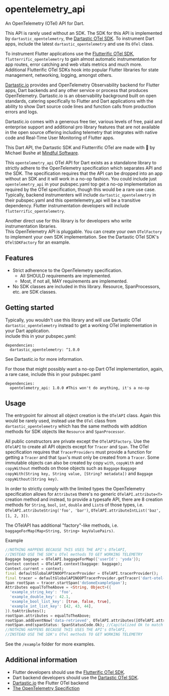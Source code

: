 <!-- 
This README describes the package. If you publish this package to pub.dev,
this README's contents appear on the landing page for your package.

For information about how to write a good package README, see the guide for
[writing package pages](https://dart.dev/tools/pub/writing-package-pages). 

For general information about developing packages, see the Dart guide for
[creating packages](https://dart.dev/guides/libraries/create-packages)
and the Flutter guide for
[developing packages and plugins](https://flutter.dev/to/develop-packages). 
-->

# opentelemetry_api
An OpenTelemetry (OTel) API for Dart. 

This API is rarely used without an SDK. The SDK for this API is implemented by 
`dartastic_opentelemetry`, the [Dartastic OTel SDK](https://pub.dev/packages/dartastic_opentelemetry).
To instrument Dart apps, include the latest `dartastic_opentelemetry` and use its `OTel` class.

To instrument Flutter applications use the [Flutterific OTel SDK](https://pub.dev/packages/flutterrific_opentelemetry), 
`flutterrific_opentelemetry` to gain almost automatic instrumentation for app routes, error catching 
and web vitals metrics and much more.  Additional Flutterific OTel SDKs hook into popular Flutter libraries for state management, 
networking, logging, amongst others.  

[Dartastic.io](https://dartastic.io) provides and OpenTelemetry Observability backend for Flutter apps, Dart backends and 
any other service or process that produces OpenTelemetry. Dartastic.io is an observability background built on 
open standards, catering specifically to Flutter and Dart applications with the ability to show Dart source code lines
and function calls from production errors and logs.

Dartastic.io comes with a generous free tier, various levels of free, paid and enterprise support and 
additional pro library features that are not available in the open source offering including telemetry 
that integrates with native code and Real-Time User Monitoring of Flutter apps.  

This Dart API, the Dartastic SDK and Flutterrific OTel are made with 💙 by Michael Bushe at [Mindful Software](https://mindfulsoftware.com).

This `opentelemetry_api` OTel API for Dart exists as a standalone library to strictly adhere to the
OpenTelemetry specification which separates API and the SDK. The specification
requires that the API can be dropped into an app without an SDK and it will work in a no-op fashion. 
You could include just `opentelemetry_api` in your pubspec.yaml top get a no-op implementation
as required by the OTel specification, though this would be a rare use case. Typically, 
backend instrumenters will include `dartastic_opentelemetry` in their pubspec.yaml
and this opentelemetry_api will be a transitive dependency.  Flutter instrumentation developers 
will include `flutterrific_opentelemetry`.

Another direct use for this library is for developers who write instrumentation libraries.  
This OpenTelemetry API is pluggable. You can create your own `OTelFactory` to
implement your own SDK implementation.  See the Dartastic OTel SDK's `OTelSDKFactory`
for an example.

## Features

- Strict adherence to the OpenTelemetry specification.  
  - All SHOULD requirements are implemented.
  - Most, if not all, MAY requirements are implemented.
- No SDK classes are included in this library.  Resource, SpanProcessors, etc. are SDK classes.

## Getting started

Typically, you wouldn't use this library and will use Dartastic OTel `dartastic_opentelemetry` instead to 
get a working OTel implementation in your Dart application.  
include this in your pubspec.yaml:
```
dependencies:
  dartastic_opentelemetry: ^1.0.0
```
See Dartastic.io for more information.

For those that might possibly want a no-op Dart OTel implementation, again, a rare case,
include this in your pubspec.yaml
```
dependencies:
  opentelemetry_api: 1.0.0 #This won't do anything, it's a no-op
```

## Usage

The entrypoint for almost all object creation is the `OTelAPI` class. Again this would be rarely used, instead
use the `OTel` class from `dartastic_opentelemetry` which has the same methods with addition methods
for SDK objects like `Resource` and `SpanProcessor`.

All public constructors are private except the `OTelAPIFactory`.  Use the `OTelAPI` to create all API objects except 
for `Tracer` and `Span`. The OTel specification requires that `TracerProviders` must provide a function for getting
a `Tracer` and that `Span`'s must only be created from a `Tracer`. Some immutable objects can also be created 
by copy `with`, `copyWith` and `copyWithout` methods on those objects such as `Baggage` 
`Baggage copyWith(String key, String value, [String? metadata])` and `Baggage copyWithout(String key)`.

In order to strictly comply with the limited types the OpenTelemetry specification allows 
for `Attribute`s there's no generic `OTelAPI.attribute<T>` creation method and instead, to provide a
typesafe API, there are 8 creation methods for `String`, `bool`, `int`, `double` and `List`s of those types, 
i.e. `OTelAPI.attributeString('foo', 'bar')`, `OTelAPI.attributeIntList('baz', [1, 2, 3])`.

The OTelAPI has additional "factory"-like methods, i.e. `baggageForMap(Map<String, String> keyValuePairs)`.

Example
```dart
//NOTHING HAPPENS BECAUSE THIS USES THE API's OTelAPI, 
//INSTEAD USE THE SDK's OTel methods TO GET WORKING TELEMETRY
Baggage baggage = OTelAPI.baggageForMap({'userId': 'yoda'});
Context context = OTelAPI.context(baggage: baggage);
Context.current = context;
final defaultGlobalAPINOOPTracerProvider = OTelAPI.tracerProvider();
final tracer = defaultGlobalAPINOOPTracerProvider.getTracer('dart-otel-api-example-service');
Span rootSpan = tracer.startSpan('doSomeExampleSpan');
Attributes equalToTheAbove = <String, Object>({
  'example_string_key': 'foo',
  'example_double_key': 42.1,
  'example_bool_list_key': [true, false, true],
  'example_int_list_key': [42, 43, 44],
}).toAttributes();
rootSpan.attributes = equalToTheAbove;
rootSpan.addEventNow('data-retrieved', OTelAPI.attributes([OTelAPI.attributeString('event-foo', 'bar')]));
rootSpan.end(spanStatus: SpanStatusCode.Ok); //Capitalized Ok to match the OTel spec
//NOTHING HAPPENS BECAUSE THIS USES THE API's OTelAPI, 
//INSTEAD USE THE SDK's OTel methods TO GET WORKING TELEMETRY
```
See the `/example` folder for more examples.


## Additional information

- Flutter developers should use the [Flutterific OTel SDK](https://pub.dev/packages/flutterrific_opentelemetry).
- Dart backend developers should use the [Dartastic OTel SDK](https://pub.dev/packages/dartastic_opentelemetry).
- [Dartastic.io](https://dartastic.io/) the Flutter OTel backend
- [The OpenTelemetry Specifiction](https://opentelemetry.io/docs/specs/otel/)
